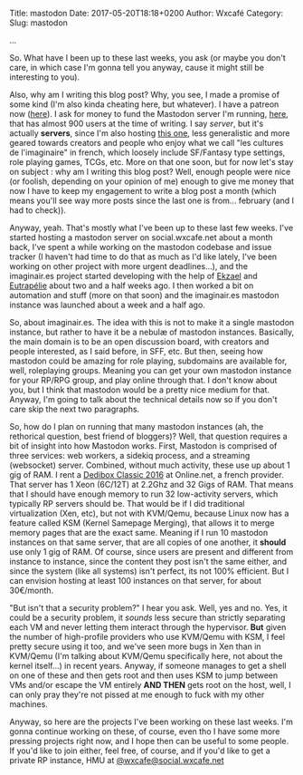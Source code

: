 Title: mastodon
Date: 2017-05-20T18:18+0200
Author: Wxcafé
Category:
Slug: mastodon

...

So. What have I been up to these last weeks, you ask (or maybe you don't care,
in which case I'm gonna tell you anyway, cause it might still be interesting to
you).

Also, why am I writing this blog post? Why, you see, I made a promise of some
kind (I'm also kinda cheating here, but whatever). I have a patreon now
([here](https://patreon.com/wxcafe)). I ask for money to fund the Mastodon
server I'm running, [here](https://social.wxcafe.net), that has almost 900 users
at the time of writing. I say *server*, but it's actually **servers**, since I'm
also hosting [this one](https://imaginair.es), less generalistic and more geared
towards creators and people who enjoy what we call "les cultures de
l'imaginaire" in french, which loosely include SF/Fantasy type settings, role
playing games, TCGs, etc. More on that one soon, but for now let's stay on
subject : why am I writing this blog post? Well, enough people were nice (or
foolish, depending on your opinion of me) enough to give me money that now
I have to keep my engagement to write a blog post a month (which means you'll
see way more posts since the last one is from... february (and I had to check)).

Anyway, yeah. That's mostly what I've been up to these last few weeks. I've
started hosting a mastodon server on social.wxcafe.net about a month back, I've
spent a while working on the mastodon codebase and issue tracker (I haven't had
time to do that as much as I'd like lately, I've been working on other project
with more urgent deadlines...), and the imaginair.es project started developing
with the help of [Ekzael](https://imaginair.es/@Ekzael) and
[Eutrapélie](https://imaginair.es/@Eutrapelie) about two and a half weeks ago.
I then worked a bit on automation and stuff (more on that soon) and the
imaginair.es mastodon instance was launched about a week and a half ago.

So, about imaginair.es. The idea with this is not to make it a single mastodon
instance, but rather to have it be a nebulæ of mastodon instances. Basically,
the main domain is to be an open discussion board, with creators and people
interested, as I said before, in SFF, etc. But then, seeing how mastodon could
be amazing for role playing, subdomains are available for, well, roleplaying
groups. Meaning you can get your own mastodon instance for your RP/RPG group,
and play online through that. I don't know about you, but I think that mastodon
would be a pretty nice medium for that. Anyway, I'm going to talk about the
technical details now so if you don't care skip the next two paragraphs.

So, how do I plan on running that many mastodon instances (ah, the rethorical
question, best friend of bloggers)? Well, that question requires a bit of
insight into how Mastodon works. First, Mastodon is comprised of three services:
web workers, a sidekiq process, and a streaming (websocket) server. Combined,
without much activity, these use up about 1 gig of RAM. I rent a [Dedibox Classic
2016](https://www.online.net/en/dedicated-server/dedibox-classic) at Online.net,
a french provider. That server has 1 Xeon (6C/12T) at 2.2Ghz and 32 Gigs of RAM.
That means that I should have enough memory to run 32 low-activity servers,
which typically RP servers should be. That would be if I did traditional
virtualization (Xen, etc), but not with KVM/Qemu, because Linux now has
a feature called KSM (Kernel Samepage Merging), that allows it to merge memory
pages that are the exact same. Meaning if I run 10 mastodon instances on that
same server, that are all copies of one another, it **should** use only 1 gig of
RAM. Of course, since users are present and different from instance to instance,
since the content they post isn't the same either, and since the system (like
all systems) isn't perfect, its not 100% efficient. But I can envision hosting
at least 100 instances on that server, for about 30€/month.

"But isn't that a security problem?" I hear you ask. Well, yes and no. Yes, it
could be a security problem, it *sounds* less secure than strictly separating
each VM and never letting them interact through the hypervisor. **But** given
the number of high-profile providers who use KVM/Qemu with KSM, I feel pretty
secure using it too, and we've seen more bugs in Xen than in KVM/Qemu (I'm talking
about KVM/Qemu specifically here, not about the kernel itself...) in recent
years. Anyway, if someone manages to get a shell on one of these and then gets
root and then uses KSM to jump between VMs and/or escape the VM entirely **AND
THEN** gets root on the host, well, I can only pray they're not pissed at me
enough to fuck with my other machines.

Anyway, so here are the projects I've been working on these last weeks. I'm
gonna continue working on these, of course, even tho I have some more pressing
projects right now, and I hope then can be useful to some people. If you'd like
to join either, feel free, of course, and if you'd like to get a private RP
instance, HMU at [@wxcafe@social.wxcafe.net](https://social.wxcafe.net/@wxcafe)

